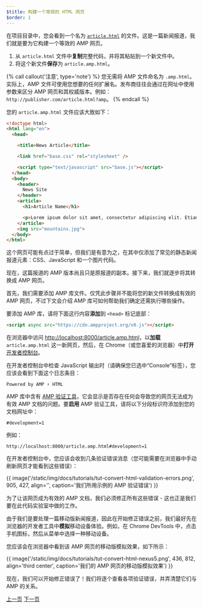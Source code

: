 ```yaml
---
$title: 构建一个常规的 HTML 网页
$order: 1
---
```


在项目目录中，您会看到一个名为 [`article.html`](https://github.com/googlecodelabs/accelerated-mobile-pages-foundations/blob/master/article.html) 的文件。这是一篇新闻报道，我们就是要为它构建一个等效的 AMP 网页。

1.  从 `article.html` 文件中**复制**完整代码，并将其粘贴到一个新文件中。
2.  将这个新文件**保存**为 `article.amp.html`。

{% call callout('注意', type='note') %}
您无需将 AMP 文件命名为 `.amp.html`。实际上，AMP 文件可使用您想要的任何扩展名。发布商往往会通过在网址中使用参数来区分 AMP 网页和其权威版本。例如：`http://publisher.com/article.html?amp`。
{% endcall %}


您的 `article.amp.html` 文件应该大致如下：

```html
<!doctype html>
<html lang="en">
  <head>

    <title>News Article</title>

    <link href="base.css" rel="stylesheet" />

    <script type="text/javascript" src="base.js"></script>
  </head>
  <body>
    <header>
      News Site
    </header>
    <article>
      <h1>Article Name</h1>

      <p>Lorem ipsum dolor sit amet, consectetur adipiscing elit. Etiam egestas tortor sapien, non tristique ligula accumsan eu.</p>
    </article>
    <img src="mountains.jpg">
  </body>
</html>
```

这个网页可能有点过于简单，但我们是有意为之，在其中仅添加了常见的静态新闻报道元素：CSS、JavaScript 和一个图片代码。

现在，这篇报道的 AMP 版本尚且只是原报道的副本。接下来，我们就逐步将其转换成 AMP 网页。

首先，我们需要添加 AMP 库文件。仅凭此步骤并不能将您的新文件转换成有效的 AMP 网页，不过下文会介绍 AMP 库可如何帮助我们确定还需执行哪些操作。

要添加 AMP 库，请将下面这行内容**添加**到 `<head>` 标记底部：

```html
<script async src="https://cdn.ampproject.org/v0.js"></script>
```

在浏览器中访问 [http://localhost:8000/article.amp.html](http://localhost:8000/article.amp.html)，以**加载** `article.amp.html` 这一新网页，然后，在 Chrome（或您喜爱的浏览器）中**打开**[开发者控制台](https://developer.chrome.com/devtools/docs/console)。

在开发者控制台中检查 JavaScript 输出时（请确保您已选中“Console”标签），您应该会看到下面这个日志条目：

```text
Powered by AMP ⚡ HTML
```

AMP 库中含有 [AMP 验证工具](https://www.ampproject.org/zh_cn/docs/fundamentals/validate.html)，它会显示是否存在任何会导致您的网页无法成为有效 AMP 文档的问题。要**启用** AMP 验证工具，请将以下分段标识符添加到您的文档网址中：

```text
#development=1
```

例如：

```text
http://localhost:8000/article.amp.html#development=1
```

在开发者控制台中，您应该会收到几条验证错误消息（您可能需要在浏览器中手动刷新网页才能看到这些错误）：

{{ image('/static/img/docs/tutorials/tut-convert-html-validation-errors.png', 905, 427, align='', caption='我们所用示例的 AMP 验证错误') }}

为了让该网页成为有效的 AMP 文档，我们必须修正所有这些错误 - 这也正是我们要在此代码实验室中做的工作。

由于我们是要处理一篇移动版新闻报道，因此在开始修正错误之前，我们最好先在浏览器的开发者工具中**模拟**移动设备体验。例如，在 Chrome DevTools 中，点击手机图标，然后从菜单中选择一种移动设备。

您应该会在浏览器中看到该 AMP 网页的移动版模拟效果，如下所示：

{{ image('/static/img/docs/tutorials/tut-convert-html-nexus5.png', 436, 812, align='third center', caption='我们的 AMP 网页的移动版模拟效果') }}

现在，我们可以开始修正错误了！我们将逐个查看各项验证错误，并弄清楚它们与 AMP 的关系。

<div class="prev-next-buttons">
  <a class="button prev-button" href="/zh_cn/docs/fundamentals/converting/setting-up.html"><span class="arrow-prev">上一页</span></a>
  <a class="button next-button" href="/zh_cn/docs/fundamentals/converting/resolving-errors.html"><span class="arrow-next">下一页</span></a>
</div>
